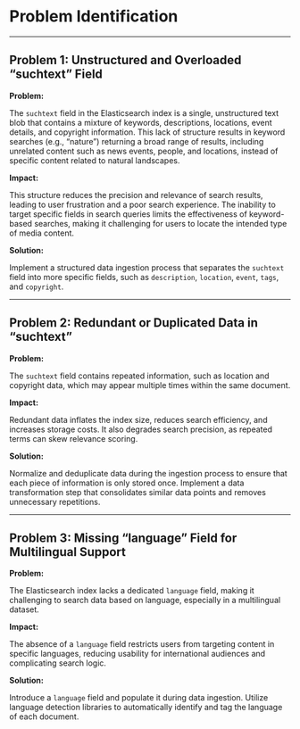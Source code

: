 # Problem Identification

---

## Problem 1: Unstructured and Overloaded “suchtext” Field

**Problem:**

The `suchtext` field in the Elasticsearch index is a single, unstructured text blob that contains a mixture of keywords, descriptions, locations, event details, and copyright information. This lack of structure results in keyword searches (e.g., “nature”) returning a broad range of results, including unrelated content such as news events, people, and locations, instead of specific content related to natural landscapes.

**Impact:**

This structure reduces the precision and relevance of search results, leading to user frustration and a poor search experience. The inability to target specific fields in search queries limits the effectiveness of keyword-based searches, making it challenging for users to locate the intended type of media content.

**Solution:**

Implement a structured data ingestion process that separates the `suchtext` field into more specific fields, such as `description`, `location`, `event`, `tags`, and `copyright`.

---

## Problem 2: Redundant or Duplicated Data in “suchtext”

**Problem:**

The `suchtext` field contains repeated information, such as location and copyright data, which may appear multiple times within the same document.

**Impact:**

Redundant data inflates the index size, reduces search efficiency, and increases storage costs. It also degrades search precision, as repeated terms can skew relevance scoring.

**Solution:**

Normalize and deduplicate data during the ingestion process to ensure that each piece of information is only stored once. Implement a data transformation step that consolidates similar data points and removes unnecessary repetitions.

---

## Problem 3: Missing “language” Field for Multilingual Support

**Problem:**

The Elasticsearch index lacks a dedicated `language` field, making it challenging to search data based on language, especially in a multilingual dataset.

**Impact:**

The absence of a `language` field restricts users from targeting content in specific languages, reducing usability for international audiences and complicating search logic.

**Solution:**

Introduce a `language` field and populate it during data ingestion. Utilize language detection libraries to automatically identify and tag the language of each document.


